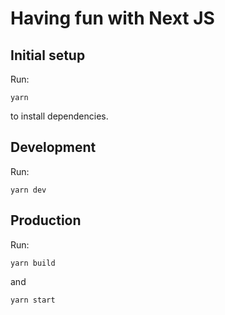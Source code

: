 # Having fun with Next JS

## Initial setup

Run:
```
yarn
```
to install dependencies.

## Development

Run:
```
yarn dev
```

## Production

Run:
```
yarn build
```
and
```
yarn start
```